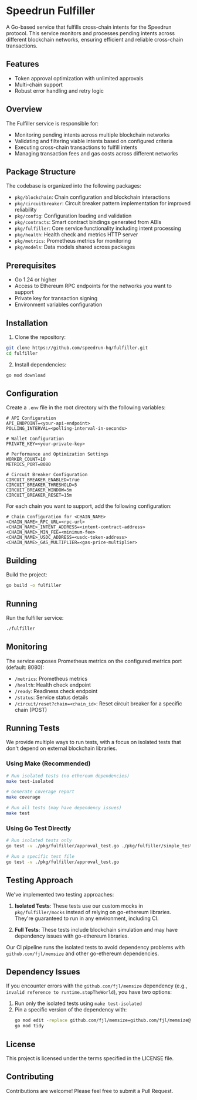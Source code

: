 # Speedrun Fulfiller

A Go-based service that fulfills cross-chain intents for the Speedrun protocol. This service monitors and processes pending intents across different blockchain networks, ensuring efficient and reliable cross-chain transactions.

## Features

- Token approval optimization with unlimited approvals
- Multi-chain support
- Robust error handling and retry logic

## Overview

The Fulfiller service is responsible for:
- Monitoring pending intents across multiple blockchain networks
- Validating and filtering viable intents based on configured criteria
- Executing cross-chain transactions to fulfill intents
- Managing transaction fees and gas costs across different networks

## Package Structure

The codebase is organized into the following packages:

- `pkg/blockchain`: Chain configuration and blockchain interactions
- `pkg/circuitbreaker`: Circuit breaker pattern implementation for improved reliability
- `pkg/config`: Configuration loading and validation
- `pkg/contracts`: Smart contract bindings generated from ABIs
- `pkg/fulfiller`: Core service functionality including intent processing
- `pkg/health`: Health check and metrics HTTP server
- `pkg/metrics`: Prometheus metrics for monitoring
- `pkg/models`: Data models shared across packages

## Prerequisites

- Go 1.24 or higher
- Access to Ethereum RPC endpoints for the networks you want to support
- Private key for transaction signing
- Environment variables configuration

## Installation

1. Clone the repository:
```bash
git clone https://github.com/speedrun-hq/fulfiller.git
cd fulfiller
```

2. Install dependencies:
```bash
go mod download
```

## Configuration

Create a `.env` file in the root directory with the following variables:
```
# API Configuration
API_ENDPOINT=<your-api-endpoint>
POLLING_INTERVAL=<polling-interval-in-seconds>

# Wallet Configuration
PRIVATE_KEY=<your-private-key>

# Performance and Optimization Settings
WORKER_COUNT=10
METRICS_PORT=8080

# Circuit Breaker Configuration
CIRCUIT_BREAKER_ENABLED=true
CIRCUIT_BREAKER_THRESHOLD=5
CIRCUIT_BREAKER_WINDOW=5m
CIRCUIT_BREAKER_RESET=15m
```

For each chain you want to support, add the following configuration:
```
# Chain Configuration for <CHAIN_NAME>
<CHAIN_NAME>_RPC_URL=<rpc-url>
<CHAIN_NAME>_INTENT_ADDRESS=<intent-contract-address>
<CHAIN_NAME>_MIN_FEE=<minimum-fee>
<CHAIN_NAME>_USDC_ADDRESS=<usdc-token-address>
<CHAIN_NAME>_GAS_MULTIPLIER=<gas-price-multiplier>
```

## Building

Build the project:
```bash
go build -o fulfiller
```

## Running

Run the fulfiller service:
```bash
./fulfiller
```

## Monitoring

The service exposes Prometheus metrics on the configured metrics port (default: 8080):
- `/metrics`: Prometheus metrics
- `/health`: Health check endpoint
- `/ready`: Readiness check endpoint
- `/status`: Service status details
- `/circuit/reset?chain=<chain_id>`: Reset circuit breaker for a specific chain (POST)

## Running Tests

We provide multiple ways to run tests, with a focus on isolated tests that don't depend on external blockchain libraries.

### Using Make (Recommended)

```bash
# Run isolated tests (no ethereum dependencies)
make test-isolated

# Generate coverage report
make coverage

# Run all tests (may have dependency issues)
make test
```

### Using Go Test Directly

```bash
# Run isolated tests only
go test -v ./pkg/fulfiller/approval_test.go ./pkg/fulfiller/simple_test.go ./pkg/fulfiller/isolated_test.go

# Run a specific test file
go test -v ./pkg/fulfiller/approval_test.go
```

## Testing Approach

We've implemented two testing approaches:

1. **Isolated Tests**: These tests use our custom mocks in `pkg/fulfiller/mocks` instead of relying on go-ethereum libraries. They're guaranteed to run in any environment, including CI.

2. **Full Tests**: These tests include blockchain simulation and may have dependency issues with go-ethereum libraries.

Our CI pipeline runs the isolated tests to avoid dependency problems with `github.com/fjl/memsize` and other go-ethereum dependencies.

## Dependency Issues

If you encounter errors with the `github.com/fjl/memsize` dependency (e.g., `invalid reference to runtime.stopTheWorld`), you have two options:

1. Run only the isolated tests using `make test-isolated`
2. Pin a specific version of the dependency with:
   ```bash
   go mod edit -replace github.com/fjl/memsize=github.com/fjl/memsize@v0.0.0-20190710130421-bcb5799ab5e5
   go mod tidy
   ```

## License

This project is licensed under the terms specified in the LICENSE file.

## Contributing

Contributions are welcome! Please feel free to submit a Pull Request.
